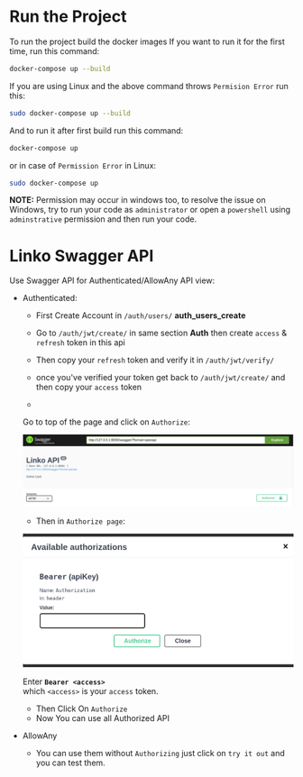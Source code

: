 # Run the Project
To run the project build the docker images
If you want to run it for the first time, run this command:

```bash
docker-compose up --build
```

If you are using Linux and the above command throws `Permision Error` run this:
```bash
sudo docker-compose up --build
```

And to run it after first build run this command:
```bash
docker-compose up
```
or in case of `Permission Error` in Linux:
```bash
sudo docker-compose up
```

**NOTE:** Permission may occur in windows too, to resolve the issue on Windows, try to run your code as `administrator` or open a `powershell` using `adminstrative` permission and then run your code.



# Linko Swagger API

Use Swagger API for Authenticated/AllowAny API view:

- Authenticated:
  - First Create Account in `/auth/users/` **auth_users_create**

  - Go to `/auth/jwt/create/` in same section **Auth** then create `access` & `refresh` token in this api
  -  Then copy your `refresh` token and verify it in `/auth/jwt/verify/`
  -  once you've verified your token get back to `/auth/jwt/create/` and then copy your `access` token 
  -  
  Go to top of the page and click on `Authorize`:

  ![](./md-asset/Authorize.png)

  - Then in `Authorize page`:

  ![](./md-asset/Auth-page.png)

  Enter **` Bearer <access> `** <br/>which `<access>` is your `access` token.

  - Then Click On `Authorize`
  - Now You can use all Authorized API

- AllowAny
  - You can use them without `Authorizing` just click on `try it out` and you can test them.



